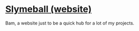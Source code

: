 # [Slymeball (website)](https://slymeball.github.io)
Bam, a website just to be a quick hub for a lot of my projects.
